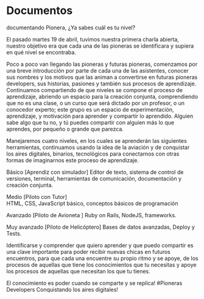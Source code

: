# Documentos
documentando
Pionera, ¿Ya sabes cuál es tu nivel?

El pasado martes 19 de abril, tuvimos nuestra primera charla abierta, nuestro objetivo era que cada una de las pioneras se identificara y supiera en qué nivel se encontraba. 

Poco a poco van llegando las pioneras y  futuras pioneras, comenzamos por una breve introducción por parte de cada una de las asistentes, conocer sus nombres y los motivos que las animan a convertirse en futuras pioneras developers, sus historias, pasiones y también sus procesos de aprendizaje. Continuamos compartiendo de que niveles se compone el proceso de aprendizaje, abriendo un espacio para la creación conjunta, comprendiendo que no es una clase, o un curso que será dictado por un profesor, o un conocedor experto; este grupo es un espacio de experimentación, aprendizaje, y motivación para aprender y compartir lo aprendido. Alguien sabe algo que tu no, y tú puedes compartir con alguien más lo que aprendes, por pequeño o grande que parezca.

Manejaremos cuatro niveles, en los cuales se aprenderán las siguientes herramientas, continuamos usando la idea de la aviación y de conquistar los aires digitales, binarios, tecnológicos para conectarnos con otras formas de imaginarnos este proceso de aprendizaje.

Básico [Aprendiz con simulador] Editor de texto, sistema de control de versiones, terminal, herramientas de comunicación, documentación y creación conjunta.

Medio [Piloto con Tutor]  
HTML, CSS, JavaScript básico, conceptos básicos de programación

Avanzado [Piloto de Avioneta ] 
Ruby on Rails, NodeJS, frameworks.

Muy avanzado [Piloto de Helicóptero] 
Bases de datos avanzadas, Deploy y Tests. 

Identificarse y comprender que quiero aprender y que puedo compartir es una clave importante para poder recibir nuevas chicas en futuros encuentros, para que cada una encuentre su propio ritmo y se apoye, de los procesos de aquellas que tiene los conocimientos que tu necesitas y apoye los procesos de aquellas que necesitan los que tu tienes. 

El conocimiento es poder cuando se comparte y se replica! #Pioneras Developers Conquistando los aires digitales!

